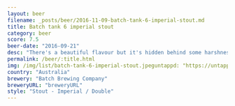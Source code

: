 ```yaml
---
layout: beer
filename: _posts/beer/2016-11-09-batch-tank-6-imperial-stout.md
title: Batch tank 6 imperial stout
category: beer
score: 7.5
beer-date: "2016-09-21"
desc: "There's a beautiful flavour but it's hidden behind some harshness which slightly spoils it"
permalink: /beer/:title.html
img: /img/list/batch-tank-6-imperial-stout.jpeguntappd: "https://untappd.com/b/batch-brewing-company-tank-6/1155350"
country: "Australia"
brewery: "Batch Brewing Company"
breweryURL: "breweryURL"
style: "Stout - Imperial / Double"
---
```

